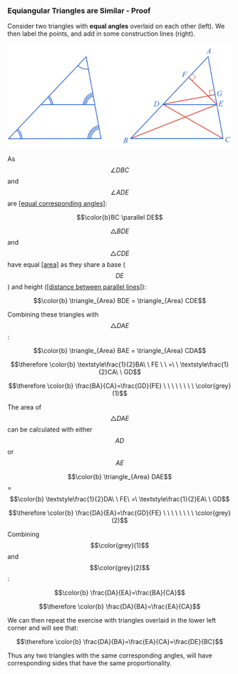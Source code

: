 ### Equiangular Triangles are Similar - Proof

Consider two triangles with **equal angles** overlaid on each other (left). We then label the points, and add in some construction lines (right).

![](SimilarOverlay.png)

As $$\angle DBC$$ and $$\angle ADE$$ are [[equal corresponding angles]]((qr,'Math/Geometry_1/RelatedAngles/base/Corresponding',#00756F)):

$$\color{b}BC \parallel DE$$

$$\triangle BDE$$ and $$\triangle CDE$$ have equal [[area]]((qr,'Math/Geometry_1/AreaTriangle/base/Main',#00756F)) as they share a base ($$DE$$) and height ([[distance between parallel lines]]((qr,'Math/Geometry_1/ParallelLineDistance/base/Main',#00756F))):

$$\color{b} \triangle_{Area} BDE = \triangle_{Area} CDE$$

Combining these triangles with $$\triangle DAE$$:

$$\color{b} \triangle_{Area} BAE = \triangle_{Area} CDA$$

$$\therefore \color{b} \textstyle\frac{1}{2}BA\ \ FE \ \ =\ \  \textstyle\frac{1}{2}CA\ \ GD$$

$$\therefore \color{b} \frac{BA}{CA}=\frac{GD}{FE} \ \ \ \ \ \ \ \ \color{grey}(1)$$

The area of $$\triangle DAE$$ can be calculated with either $$AD$$ or $$AE$$

$$\color{b} \triangle_{Area} DAE$$ = $$\color{b} \textstyle\frac{1}{2}DA\ \ FE\  =\   \textstyle\frac{1}{2}EA\ \ GD$$

$$\therefore \color{b} \frac{DA}{EA}=\frac{GD}{FE} \ \ \ \ \ \ \ \ \color{grey}(2)$$

Combining $$\color{grey}(1)$$ and $$\color{grey}(2)$$:

$$\color{b} \frac{DA}{EA}=\frac{BA}{CA}$$

$$\therefore \color{b} \frac{DA}{BA}=\frac{EA}{CA}$$

We can then repeat the exercise with triangles overlaid in the lower left corner and will see that:

$$\therefore \color{b} \frac{DA}{BA}=\frac{EA}{CA}=\frac{DE}{BC}$$

Thus any two triangles with the same corresponding angles, will have corresponding sides that have the same proportionality.
